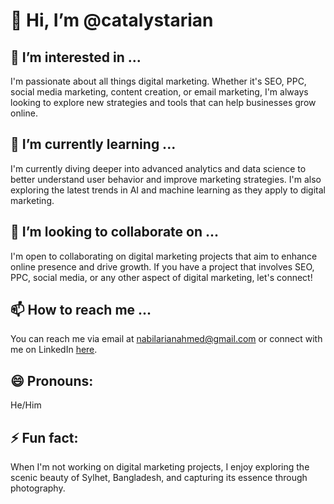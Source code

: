 # 👋 Hi, I’m @catalystarian

## 👀 I’m interested in ...
I'm passionate about all things digital marketing. Whether it's SEO, PPC, social media marketing, content creation, or email marketing, I'm always looking to explore new strategies and tools that can help businesses grow online.

## 🌱 I’m currently learning ...
I'm currently diving deeper into advanced analytics and data science to better understand user behavior and improve marketing strategies. I'm also exploring the latest trends in AI and machine learning as they apply to digital marketing.

## 💞️ I’m looking to collaborate on ...
I'm open to collaborating on digital marketing projects that aim to enhance online presence and drive growth. If you have a project that involves SEO, PPC, social media, or any other aspect of digital marketing, let's connect!

## 📫 How to reach me ...
You can reach me via email at nabilarianahmed@gmail.com or connect with me on LinkedIn [here](https://www.linkedin.com/in/catalyst-arian/).

## 😄 Pronouns:
He/Him

## ⚡ Fun fact:
When I'm not working on digital marketing projects, I enjoy exploring the scenic beauty of Sylhet, Bangladesh, and capturing its essence through photography.
```

